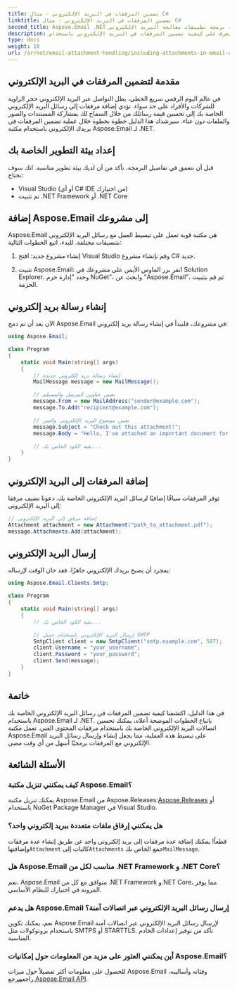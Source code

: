 ```yaml
---
title: تضمين المرفقات في البريد الإلكتروني - مثال C#
linktitle: تضمين المرفقات في البريد الإلكتروني - مثال C#
second_title: Aspose.Email .NET واجهة برمجة تطبيقات معالجة البريد الإلكتروني
description: تعرف على كيفية تضمين المرفقات في البريد الإلكتروني باستخدام Aspose.Email لـ .NET. دليل خطوة بخطوة مع مثال على كود C#.
type: docs
weight: 10
url: /ar/net/email-attachment-handling/including-attachments-in-email-csharp-example/
---
```


## مقدمة لتضمين المرفقات في البريد الإلكتروني

في عالم اليوم الرقمي سريع الخطى، يظل التواصل عبر البريد الإلكتروني حجر الزاوية للشركات والأفراد على حد سواء. تؤدي إضافة مرفقات إلى رسائل البريد الإلكتروني الخاصة بك إلى تحسين قيمة رسائلك من خلال السماح لك بمشاركة المستندات والصور والملفات دون عناء. سيرشدك هذا الدليل خطوة بخطوة خلال عملية تضمين المرفقات في بريدك الإلكتروني باستخدام مكتبة Aspose.Email لـ .NET.

## إعداد بيئة التطوير الخاصة بك

قبل أن نتعمق في تفاصيل البرمجة، تأكد من أن لديك بيئة تطوير مناسبة. انك سوف تحتاج:

- Visual Studio (أو أي C# IDE من اختيارك)
- تم تثبيت .NET Framework أو .NET Core

## إضافة Aspose.Email إلى مشروعك

Aspose.Email هي مكتبة قوية تعمل على تبسيط العمل مع رسائل البريد الإلكتروني بتنسيقات مختلفة. للبدء، اتبع الخطوات التالية:

1. إنشاء مشروع جديد: افتح Visual Studio وقم بإنشاء مشروع C# جديد.

2. تثبيت Aspose.Email: انقر بزر الماوس الأيمن على مشروعك في Solution Explorer، وحدد "إدارة حزم NuGet"، وابحث عن "Aspose.Email"، ثم قم بتثبيت الحزمة.

## إنشاء رسالة بريد إلكتروني

الآن بعد أن تم دمج Aspose.Email في مشروعك، فلنبدأ في إنشاء رسالة بريد إلكتروني:

```csharp
using Aspose.Email;

class Program
{
    static void Main(string[] args)
    {
        // إنشاء رسالة بريد إلكتروني جديدة
        MailMessage message = new MailMessage();

        // تعيين عناوين المرسل والمستلم
        message.From = new MailAddress("sender@example.com");
        message.To.Add("recipient@example.com");

        // تعيين موضوع البريد الإلكتروني والنص
        message.Subject = "Check out this attachment!";
        message.Body = "Hello, I've attached an important document for you.";

        // بقية الكود الخاص بك...
    }
}
```

## إضافة المرفقات إلى البريد الإلكتروني

توفر المرفقات سياقًا إضافيًا لرسائل البريد الإلكتروني الخاصة بك. دعونا نضيف مرفقا إلى البريد الإلكتروني:

```csharp
// إضافة مرفق إلى البريد الإلكتروني
Attachment attachment = new Attachment("path_to_attachment.pdf");
message.Attachments.Add(attachment);
```

## إرسال البريد الإلكتروني

بمجرد أن يصبح بريدك الإلكتروني جاهزًا، فقد حان الوقت لإرساله:

```csharp
using Aspose.Email.Clients.Smtp;

class Program
{
    static void Main(string[] args)
    {
        // بقية الكود الخاص بك...

        // إرسال البريد الإلكتروني باستخدام عميل SMTP
        SmtpClient client = new SmtpClient("smtp.example.com", 587);
        client.Username = "your_username";
        client.Password = "your_password";
        client.Send(message);
    }
}
```

## خاتمة

في هذا الدليل، اكتشفنا كيفية تضمين المرفقات في رسائل البريد الإلكتروني الخاصة بك باستخدام Aspose.Email لـ .NET. باتباع الخطوات الموضحة أعلاه، يمكنك تحسين اتصالات البريد الإلكتروني الخاصة بك باستخدام مرفقات المحتوى الغني. تعمل مكتبة Aspose.Email على تبسيط هذه العملية، مما يجعل إنشاء وإرسال رسائل البريد الإلكتروني مع المرفقات برمجيًا أسهل من أي وقت مضى.

## الأسئلة الشائعة

### كيف يمكنني تنزيل مكتبة Aspose.Email؟

 يمكنك تنزيل مكتبة Aspose.Email من Aspose.Releases:[Aspose.Releases](https://releases.aspose.com/email/net/) أو باستخدام NuGet Package Manager في Visual Studio.

### هل يمكنني إرفاق ملفات متعددة ببريد إلكتروني واحد؟

 قطعاً! يمكنك إضافة عدة مرفقات إلى بريد إلكتروني واحد عن طريق إنشاء عدة مرفقات وإضافتها`Attachment` كائنات إلى`Attachments` جمع الخاص بك`MailMessage`.

### هل Aspose.Email مناسب لكل من .NET Framework و .NET Core؟

نعم، Aspose.Email متوافق مع كل من .NET Framework و.NET Core، مما يوفر المرونة في اختيارك للنظام الأساسي.

### هل يدعم Aspose.Email إرسال رسائل البريد الإلكتروني عبر اتصالات آمنة؟

نعم، يمكنك تكوين Aspose.Email لإرسال رسائل البريد الإلكتروني عبر اتصالات آمنة باستخدام بروتوكولات مثل SMTPS أو STARTTLS. تأكد من توفير إعدادات الخادم المناسبة.

### أين يمكنني العثور على مزيد من المعلومات حول إمكانيات Aspose.Email؟

 للحصول على معلومات أكثر تفصيلاً حول ميزات Aspose.Email وفئاته وأساليبه، راجع[مرجع Aspose.Email API](https://reference.aspose.com/email/net/).